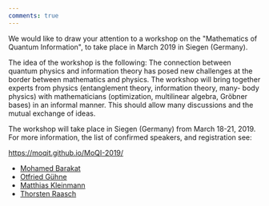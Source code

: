 ```yaml
---
comments: true
---
```


We would like to draw your attention to a workshop on the "Mathematics
of Quantum Information", to take place in March 2019 in Siegen
(Germany).

The idea of the workshop is the following: The connection between
quantum physics and information theory has posed new challenges at the
border between mathematics and physics. The workshop will bring
together experts from physics (entanglement theory, information
theory, many- body physics) with mathematicians (optimization,
multilinear algebra, Gröbner bases) in an informal manner. This should
allow many discussions and the mutual exchange of ideas.

The workshop will take place in Siegen (Germany) from March 18-21,
2019. For more information, the list of confirmed speakers, and
registration see:

<https://moqit.github.io/MoQI-2019/>

* [Mohamed Barakat](/)
* [Otfried Gühne](https://www.physik.uni-siegen.de/tqo/members/guehne/)
* [Matthias Kleinmann](https://www.physik.uni-siegen.de/tqo/members/kleinmann/)
* [Thorsten Raasch](https://www.uni-siegen.de/fb6/numerik/nmitarbeiter/raasch/)
